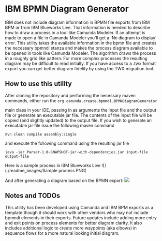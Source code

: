 # IBM BPMN Diagram Generator
IBM does not include diagram information in BPMN file exports from IBM BPM or from IBM Blueworks Live. That information is needed to describe how to draw a process in a tool like Camunda Modeler. If an attempt is made to open a file in Camunda Modeler you'll get a 'No diagram to display' error. This utility takes the available information in the bpmn file and creates the necessary bpmndi stanza and makes the process diagram available to be opened in tools like Camunda Modeler. The algorithm draws the process in a roughly grid like  pattern. For more complex processes the resulting diagram may be difficult to read initially. If you have access to a .twx format export you can get better diagram fidelity by using the TWX migration tool.

## How to use this utility
After cloning the repository and performing the necessary maven commands, either run the ```org.camunda.create.bpmndi.BPMNDiagramGenerator```

main class in your IDE, passing in as arguments the input file and the output file or generate an executable jar file. The contents of the input file will be copied (and slightly updated) to the output file. If you wish to generate an executable jar file issue the following maven command 

```mvn clean compile assembly:single``` 

and execute the following command using the resulting jar file

```java -jar Parser-1.0-SNAPSHOT-jar-with-dependencies.jar input-file output-file```

Here is a sample process in IBM Blueworks Live
![](./readme_images/Sample process.PNG)

And after generating a diagram based on the BPMN export:
![](./readme_images/After.PNG)

## Notes and TODOs
This utility has been developed using Camunda and IBM BPM exports as a template though it should work with other vendors who may not include bpmndi elements in their exports. Future updates include adding more entry and exit points on process elements for better diagram clarity. It also includes additional logic to create more waypoints (aka elbows) in sequence flows for a more natural looking initial diagram.
